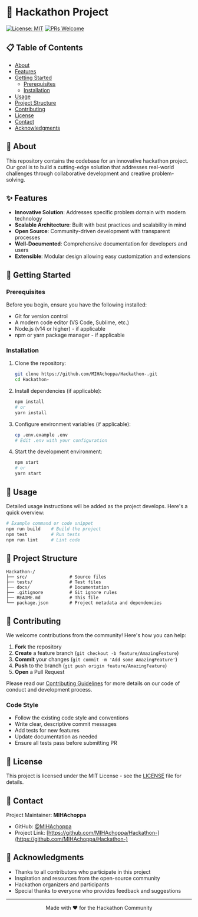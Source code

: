 # 🚀 Hackathon Project

[![License: MIT](https://img.shields.io/badge/License-MIT-yellow.svg)](https://opensource.org/licenses/MIT)
[![PRs Welcome](https://img.shields.io/badge/PRs-welcome-brightgreen.svg)](http://makeapullrequest.com)

## 📋 Table of Contents

- [About](#about)
- [Features](#features)
- [Getting Started](#getting-started)
  - [Prerequisites](#prerequisites)
  - [Installation](#installation)
- [Usage](#usage)
- [Project Structure](#project-structure)
- [Contributing](#contributing)
- [License](#license)
- [Contact](#contact)
- [Acknowledgments](#acknowledgments)

## 🎯 About

This repository contains the codebase for an innovative hackathon project. Our goal is to build a cutting-edge solution that addresses real-world challenges through collaborative development and creative problem-solving.

## ✨ Features

- **Innovative Solution**: Addresses specific problem domain with modern technology
- **Scalable Architecture**: Built with best practices and scalability in mind
- **Open Source**: Community-driven development with transparent processes
- **Well-Documented**: Comprehensive documentation for developers and users
- **Extensible**: Modular design allowing easy customization and extensions

## 🚀 Getting Started

### Prerequisites

Before you begin, ensure you have the following installed:

- Git for version control
- A modern code editor (VS Code, Sublime, etc.)
- Node.js (v14 or higher) - if applicable
- npm or yarn package manager - if applicable

### Installation

1. Clone the repository:
   ```bash
   git clone https://github.com/MIHAchoppa/Hackathon-.git
   cd Hackathon-
   ```

2. Install dependencies (if applicable):
   ```bash
   npm install
   # or
   yarn install
   ```

3. Configure environment variables (if applicable):
   ```bash
   cp .env.example .env
   # Edit .env with your configuration
   ```

4. Start the development environment:
   ```bash
   npm start
   # or
   yarn start
   ```

## 📖 Usage

Detailed usage instructions will be added as the project develops. Here's a quick overview:

```bash
# Example command or code snippet
npm run build    # Build the project
npm test         # Run tests
npm run lint     # Lint code
```

## 📁 Project Structure

```
Hackathon-/
├── src/                # Source files
├── tests/              # Test files
├── docs/               # Documentation
├── .gitignore          # Git ignore rules
├── README.md           # This file
└── package.json        # Project metadata and dependencies
```

## 🤝 Contributing

We welcome contributions from the community! Here's how you can help:

1. **Fork** the repository
2. **Create** a feature branch (`git checkout -b feature/AmazingFeature`)
3. **Commit** your changes (`git commit -m 'Add some AmazingFeature'`)
4. **Push** to the branch (`git push origin feature/AmazingFeature`)
5. **Open** a Pull Request

Please read our [Contributing Guidelines](CONTRIBUTING.md) for more details on our code of conduct and development process.

### Code Style

- Follow the existing code style and conventions
- Write clear, descriptive commit messages
- Add tests for new features
- Update documentation as needed
- Ensure all tests pass before submitting PR

## 📄 License

This project is licensed under the MIT License - see the [LICENSE](LICENSE) file for details.

## 📧 Contact

Project Maintainer: **MIHAchoppa**

- GitHub: [@MIHAchoppa](https://github.com/MIHAchoppa)
- Project Link: [https://github.com/MIHAchoppa/Hackathon-](https://github.com/MIHAchoppa/Hackathon-)

## 🙏 Acknowledgments

- Thanks to all contributors who participate in this project
- Inspiration and resources from the open-source community
- Hackathon organizers and participants
- Special thanks to everyone who provides feedback and suggestions

---

<p align="center">Made with ❤️ for the Hackathon Community</p>